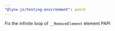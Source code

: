 ```yaml
---
"@lynx-js/testing-environment": patch
---
```


Fix the infinite loop of `__RemoveElement` element PAPI
